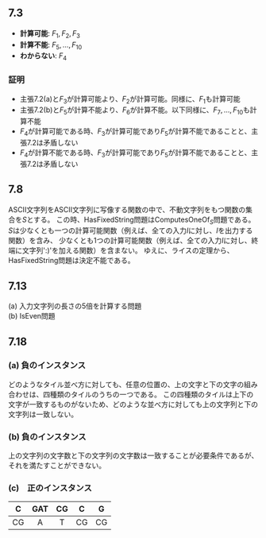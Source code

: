 ## 7.3
- **計算可能**: $F_1, F_2, F_3$
- **計算不能**: $F_5, \dots, F_{10}$
- **わからない**: $F_4$
### 証明
- 主張7.2(a)と$F_3$が計算可能より、$F_2$が計算可能。同様に、$F_1$も計算可能
- 主張7.2(b)と$F_5$が計算不能より、$F_6$が計算不能。以下同様に、$F_7, \dots, F_{10}$も計算不能
- $F_4$が計算可能である時、$F_3$が計算可能であり$F_5$が計算不能であることと、主張7.2は矛盾しない
- $F_4$が計算不能である時、$F_3$が計算可能であり$F_5$が計算不能であることと、主張7.2は矛盾しない

## 7.8
ASCII文字列をASCII文字列に写像する関数の中で、不動文字列をもつ関数の集合を$S$とする。
この時、$\text{HasFixedString}$問題は$\text{ComputesOneOf}_S$問題である。
$S$は少なくとも一つの計算可能関数（例えば、全ての入力$I$に対し、$I$を出力する関数）を含み、
少なくとも1つの計算可能関数（例えば、全ての入力$I$に対し、終端に文字列':)'を加える関数）を含まない。
ゆえに、ライスの定理から、HasFixedString問題は決定不能である。

## 7.13
(a) 入力文字列の長さの5倍を計算する問題 <br>
(b) IsEven問題

## 7.18
### (a) 負のインスタンス
どのようなタイル並べ方に対しても、任意の位置の、上の文字と下の文字の組み合わせは、四種類のタイルのうちの一つである。
この四種類のタイルは上下の文字が一致するものがないため、どのような並べ方に対しても上の文字列と下の文字列は一致しない。

### (b) 負のインスタンス
上の文字列の文字数と下の文字列の文字数は一致することが必要条件であるが、それを満たすことができない。

### (c)　正のインスタンス
| C   | GAT | CG  | C   | G   | 
| :-: | :-: | :-: | :-: | :-: | 
| CG  | A   | T   | CG  | CG  | 